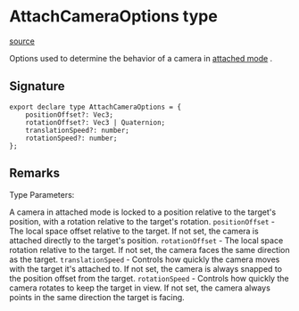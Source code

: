 # AttachCameraOptions type

[source](https://developers.meta.com/horizon-worlds/reference/2.0.0/camera_attachcameraoptions)

Options used to determine the behavior of a camera in [attached mode](/horizon-worlds/reference/2.0.0/camera_camera#setcameramodeattach) .

## Signature

```
export declare type AttachCameraOptions = {
    positionOffset?: Vec3;
    rotationOffset?: Vec3 | Quaternion;
    translationSpeed?: number;
    rotationSpeed?: number;
};
```

## Remarks

Type Parameters:

  

A camera in attached mode is locked to a position relative to the target's position, with a rotation relative to the target's rotation. `positionOffset` \- The local space offset relative to the target. If not set, the camera is attached directly to the target's position. `rotationOffset` \- The local space rotation relative to the target. If not set, the camera faces the same direction as the target. `translationSpeed` \- Controls how quickly the camera moves with the target it's attached to. If not set, the camera is always snapped to the position offset from the target. `rotationSpeed` \- Controls how quickly the camera rotates to keep the target in view. If not set, the camera always points in the same direction the target is facing.